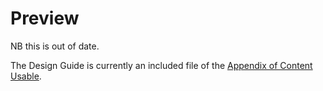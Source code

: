 # Preview

NB this is out of date. 

The Design Guide is currently an included file of the [Appendix of Content Usable](../content-usable/design.html).
